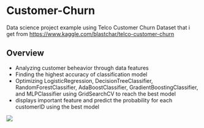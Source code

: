 # Customer-Churn
Data science project example using Telco Customer Churn Dataset that i get from https://www.kaggle.com/blastchar/telco-customer-churn

## Overview
* Analyzing customer beheavior through data features
* Finding the highest accuracy of classification model
* Optimizing LogisticRegression, DecisionTreeClassifier, RandomForestClassifier, AdaBoostClassifier, GradientBoostingClassifier, and MLPClassifier using GridSearchCV to reach the best model
* displays important feature and predict the probability for each customerID using the best model

![](https://github.com/lutpan/Telco-Customer-Churn/blob/main/important_feature.png)
